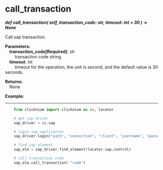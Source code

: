 # call_transaction

***def call_transaction(
        self,
        transaction_code: str,
        timeout: int = 30
    ) -> None***  

Call sap transaction.

**Parameters:**  
    &emsp;**transaction_code[Required]**: str  
        &emsp;&emsp; transaction code string  
    &emsp;**timeout**: int  
        &emsp;&emsp; timeout for the operation, the unit is second, and the default value is 30 seconds. 

**Returns:**  
    &emsp;None

**Example:**
***
```python
    from clicknium import clicknium as cc, locator

    # get sap driver
    sap_driver = cc.sap

    # login sap application
    sap_driver.login("path", "connection", "client", "username", "password")

    # find sap element
    sap_ele = sap_driver.find_element(locator.sap.control)

    # call transaction code
    sap_ele.call_transaction( "code")
```